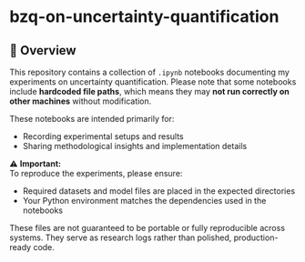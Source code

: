 # bzq-on-uncertainty-quantification
## 📘 Overview

This repository contains a collection of `.ipynb` notebooks documenting my experiments on uncertainty quantification. Please note that some notebooks include **hardcoded file paths**, which means they may **not run correctly on other machines** without modification.

These notebooks are intended primarily for:
- Recording experimental setups and results
- Sharing methodological insights and implementation details

⚠️ **Important:**  
To reproduce the experiments, please ensure:
- Required datasets and model files are placed in the expected directories
- Your Python environment matches the dependencies used in the notebooks

These files are not guaranteed to be portable or fully reproducible across systems. They serve as research logs rather than polished, production-ready code.

